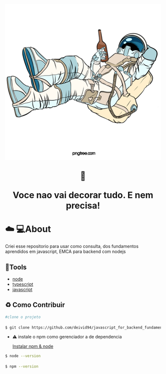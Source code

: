 <h1 align="center">
  <img src= "img/astronaut.png">

  :satellite:<p> Voce nao vai decorar tudo. E nem precisa!
</h1>

#  :cloud: :computer:About
  Criei esse repositorio  para usar como consulta, dos fundamentos  aprendidos em javascript, EMCA para backend com nodejs

## :hammer:Tools
- [node](https://nodejs.org/en/docs/)
- [typescript](https://www.typescriptlang.org/docs/)
- [javascript](https://developer.mozilla.org/en-US/docs/Web/JavaScript) 

## :recycle: Como Contribuir
```bash
#clone o projeto

$ git clone https://github.com/deivid94/javascript_for_backend_fundamentos.git
 ```

  - :warning: instale o npm como gerenciador a de dependencia

    [Instalar npm & node](https://nodejs.org/en/)

  ```bash
  $ node --version
  
  $ npm --version

 ```


